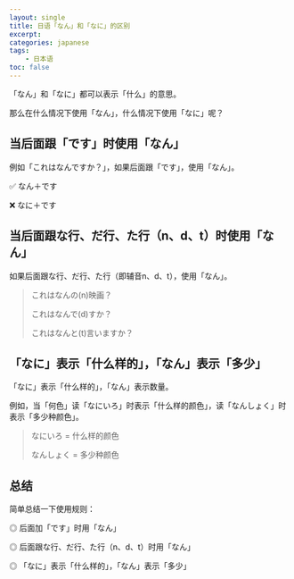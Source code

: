 ```yaml
---
layout: single
title: 日语「なん」和「なに」的区别
excerpt:
categories: japanese
tags:
    - 日本语
toc: false
---
```


「なん」和「なに」都可以表示「什么」的意思。

那么在什么情况下使用「なん」，什么情况下使用「なに」呢？

## 当后面跟「です」时使用「なん」 

例如「これはなんですか？」，如果后面跟「です」，使用「なん」。

✅ なん＋です

❌ なに＋です

## 当后面跟な行、だ行、た行（n、d、t）时使用「なん」

如果后面跟な行、だ行、た行（即辅音n、d、t），使用「なん」。

> これはなんの(n)映画？
>
> これはなんで(d)すか？ 
>
> これはなんと(t)言いますか？

## 「なに」表示「什么样的」，「なん」表示「多少」

「なに」表示「什么样的」，「なん」表示数量。

例如，当「何色」读「なにいろ」时表示「什么样的颜色」，读「なんしょく」时表示「多少种颜色」。

> なにいろ = 什么样的颜色
>
> なんしょく = 多少种颜色

## 总结

简单总结一下使用规则：

◎ 后面加「です」时用「なん」 

◎ 后面跟な行、だ行、た行（n、d、t）时用「なん」

◎ 「なに」表示「什么样的」，「なん」表示「多少」
